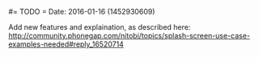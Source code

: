 #= TODO =
Date: 2016-01-16 (1452930609)

Add new features and explaination, as described here:
http://community.phonegap.com/nitobi/topics/splash-screen-use-case-examples-needed#reply_16520714
